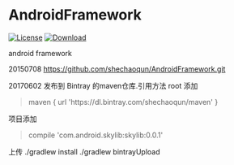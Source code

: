 # AndroidFramework
[![License](https://img.shields.io/badge/license-Apache%202-green.svg)](https://www.apache.org/licenses/LICENSE-2.0)
[![Download](https://api.bintray.com/packages/shechaoqun/maven/skylib/images/download.svg) ](https://bintray.com/shechaoqun/maven/skylib/_latestVersion)

android framework

20150708
	https://github.com/shechaoqun/AndroidFramework.git
	
20170602
发布到 Bintray 的maven仓库.引用方法  root 添加
<blockquote> maven { url 'https://dl.bintray.com/shechaoqun/maven' } </blockquote>
项目添加
<blockquote>compile 'com.android.skylib:skylib:0.0.1' </blockquote>



上传  ./gradlew install
    ./gradlew bintrayUpload
